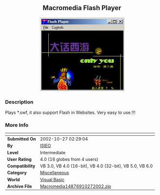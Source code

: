 ﻿<div align="center">

## Macromedia Flash Player

<img src="PIC20021027228458594.jpg">
</div>

### Description

Plays *.swf, it also support Flash in Websites. Very easy to use.!!!
 
### More Info
 


<span>             |<span>
---                |---
**Submitted On**   |2002-10-27 02:29:04
**By**             |[ISIEO](https://github.com/Planet-Source-Code/PSCIndex/blob/master/ByAuthor/isieo.md)
**Level**          |Intermediate
**User Rating**    |4.0 (16 globes from 4 users)
**Compatibility**  |VB 3\.0, VB 4\.0 \(16\-bit\), VB 4\.0 \(32\-bit\), VB 5\.0, VB 6\.0
**Category**       |[Miscellaneous](https://github.com/Planet-Source-Code/PSCIndex/blob/master/ByCategory/miscellaneous__1-1.md)
**World**          |[Visual Basic](https://github.com/Planet-Source-Code/PSCIndex/blob/master/ByWorld/visual-basic.md)
**Archive File**   |[Macromedia14876910272002\.zip](https://github.com/Planet-Source-Code/isieo-macromedia-flash-player__1-40184/archive/master.zip)








